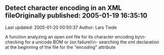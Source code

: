 ## Detect character encoding in an XML fileOriginally published: 2005-01-19 16:35:10 
Last updated: 2005-01-20 00:50:37 
Author: Lars Tiede 
 
A function analyzing an open xml file for its character encoding by\n- checking for a unicode BOM or (on failure)\n- searching the xml declaration at the beginning of the file for the "encoding" attribute